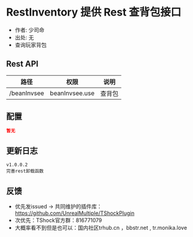 # RestInventory 提供 Rest 查背包接口

- 作者: 少司命
- 出处: 无
- 查询玩家背包

## Rest API

| 路径          |       权限       | 说明  |
|-------------|:--------------:|:---:|
| /beanInvsee | beanInvsee.use | 查背包 |

## 配置

```json
暂无
```

## 更新日志

```
v1.0.0.2
完善rest卸载函数
```

## 反馈
- 优先发issued -> 共同维护的插件库：https://github.com/UnrealMultiple/TShockPlugin
- 次优先：TShock官方群：816771079
- 大概率看不到但是也可以：国内社区trhub.cn ，bbstr.net , tr.monika.love
